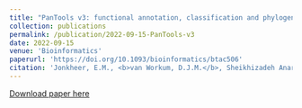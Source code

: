 ```yaml
---
title: "PanTools v3: functional annotation, classification and phylogenomics"
collection: publications
permalink: /publication/2022-09-15-PanTools-v3
date: 2022-09-15
venue: 'Bioinformatics'
paperurl: 'https://doi.org/10.1093/bioinformatics/btac506'
citation: 'Jonkheer, E.M., <b>van Workum, D.J.M.</b>, Sheikhizadeh Anari, S., Brankovics, B., de Haan, J.R., Berke, L., ... & Smit, S. (2022).PanTools v3: functional annotation, classification and phylogenomics. <i>Bioinformatics, 38</i>(18), 4403-4405.'
---
```

[Download paper here](https://doi.org/10.1093/bioinformatics/btac506)
